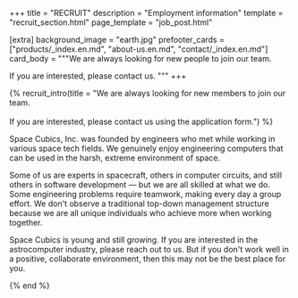 +++
title = "RECRUIT"
description = "Employment information"
template = "recruit_section.html"
page_template = "job_post.html"

[extra]
background_image = "earth.jpg"
prefooter_cards = ["products/_index.en.md", "about-us.en.md", "contact/_index.en.md"]
card_body = """We are always looking for new people to join our team.

If you are interested, please contact us.
"""
+++

{% recruit_intro(title = "We are always looking for new members to join our team. <br><br> If you are interested, please contact us using the application form.") %}

Space Cubics, Inc. was founded by engineers who met while working in
various space tech fields. We genuinely enjoy engineering computers
that can be used in the harsh, extreme environment of space.

Some of us are experts in spacecraft, others in computer circuits, and
still others in software development — but we are all skilled at what
we do. Some engineering problems require teamwork, making every day a
group effort. We don't observe a traditional top-down management
structure because we are all unique individuals who achieve more when
working together.

Space Cubics is young and still growing. If you are interested in the
astrocomputer industry, please reach out to us. But if you don't work
well in a positive, collaborate environment, then this may not be the
best place for you.

{% end %}
